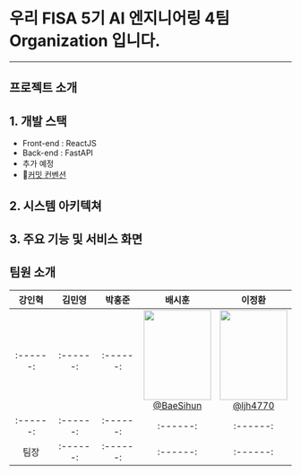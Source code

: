 # 우리 FISA 5기 AI 엔지니어링 4팀 Organization 입니다.

---

## 프로젝트 소개

## 1. 개발 스택

- Front-end : ReactJS
- Back-end : FastAPI
- 추가 예정
- 🔗[커밋 컨벤션](https://github.com/FISA5th-AI-Final-Team4/.github/wiki/%EC%BB%A4%EB%B0%8B-%EC%BB%A8%EB%B2%A4%EC%85%98)


## 2. 시스템 아키텍쳐

## 3. 주요 기능 및 서비스 화면



## 팀원 소개
| **강인혁** | **김민영** | **박홍준** | **배시훈** | **이정환** |
| :------: |  :------: | :------: | :------: | :------: |
| :------: | :------: | :------: | [<img src="https://github.com/user-attachments/assets/56f857a8-82b1-4bbc-982e-e943a8d3e454" height=160 width=120/> <br/> @BaeSihun](https://github.com/BaeSihun) | [<img src="https://github.com/user-attachments/assets/f3bb5246-57b7-4640-8d98-8820a5a7af86" height=160 width=120/> <br/> @ljh4770](https://github.com/ljh4770) |
| :------: |  :------: | :------: | :------: | :------: |
| 팀장 |  :------: | :------: | :------: | :------: |
